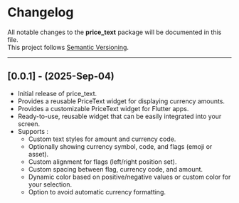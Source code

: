 # Changelog

All notable changes to the **price_text** package will be documented in this file.  
This project follows [Semantic Versioning](https://semver.org/).

---

## [0.0.1] - (2025-Sep-04)

- Initial release of price_text.
- Provides a reusable PriceText widget for displaying currency amounts.
- Provides a customizable PriceText widget for Flutter apps.
- Ready-to-use, reusable widget that can be easily integrated into your screen.  
- Supports :
    * Custom text styles for amount and currency code.
    * Optionally showing currency symbol, code, and flags (emoji or asset).
    * Custom alignment for flags (left/right position set).
    * Custom spacing between flag, currency code, and amount.
    * Dynamic color based on positive/negative values or custom color for your selection.
    * Option to avoid automatic currency formatting.